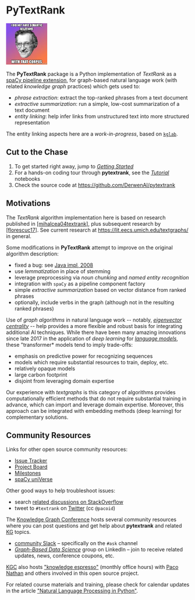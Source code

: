 # PyTextRank

<img src="assets/logo.png" width="113" alt="I did not have semantic relations with that corpus"/>

The **PyTextRank** package is a Python implementation of *TextRank* as a
[spaCy pipeline extension](https://spacy.io/universe/project/spacy-pytextrank),
for graph-based natural language work (with related *knowledge graph*
practices) which gets used to:

  - *phrase extraction*: extract the top-ranked phrases from a text document
  - *extractive summarization*: run a simple, low-cost summarization of a text document
  - *entity linking*: help infer links from unstructured text into more structured representation

The entity linking aspects here are a *work-in-progress*, based on
[`kglab`](https://github.com/DerwenAI/kglab).


## Cut to the Chase

  1. To get started right away, jump to [*Getting Started*](start/)
  1. For a hands-on coding tour through **pytextrank**, see the [*Tutorial*](tutorial/) notebooks
  1. Check the source code at <https://github.com/DerwenAI/pytextrank>


## Motivations

The *TextRank* algorithm implementation here is based on research
published in
[[mihalcea04textrank]](biblio/#mihalcea04textrank),
plus subsequent research by
[[florescuc17]](biblio/#florescuc17).
See current research at <https://lit.eecs.umich.edu/textgraphs/>
in general.

Some modifications in **PyTextRank** attempt to improve on the
original algorithm description:

  - fixed a bug: see [Java impl, 2008](https://github.com/ceteri/textrank)
  - use *lemmatization* in place of stemming
  - leverage preprocessing via *noun chunking* and *named entity recognition*
  - integration with `spaCy` as a pipeline component factory
  - simple *extractive summarization* based on vector distance from ranked phrases
  - optionally, include verbs in the graph (although not in the resulting ranked phrases)

Use of *graph algorithms* in natural language work -- notably,
[*eigenvector centrality*](https://demonstrations.wolfram.com/NetworkCentralityUsingEigenvectors/)
-- help provides a more flexible and robust basis for integrating
additional AI techniques.
While there have been many amazing innovations since late 2017 
in the application of *deep learning* for
[*language models*](http://nlpprogress.com/english/language_modeling.html),
these "transformer* models tend to imply trade-offs:

  * emphasis on predictive power for recognizing sequences
  * models which require substantial resources to train, deploy, etc.
  * relatively opaque models
  * large carbon footprint
  * disjoint from leveraging domain expertise

Our experience with *textgraphs* is this category of algorithms
provides computationally efficient methods that do not require
substantial training in advance, which can import and leverage 
domain expertise.
Moreover, this approach can be integrated with embedding methods
(deep learning) for complementary solutions.


## Community Resources

Links for other open source community resources:

  * [Issue Tracker](https://github.com/DerwenAI/pytextrank/issues)
  * [Project Board](https://github.com/DerwenAI/pytextrank/projects/1)
  * [Milestones](https://github.com/DerwenAI/pytextrank/milestones)
  * [spaCy uniVerse](https://spacy.io/universe/project/spacy-pytextrank)

Other good ways to help troubleshoot issues:

  - search [related discussions on StackOverflow](https://stackoverflow.com/search?q=pytextrank)
  - tweet to `#textrank` on [Twitter](https://twitter.com/search?q=%23textrank) (cc `@pacoid`)

The [Knowledge Graph Conference](glossary/#knowledge-graph-conference)
hosts several community resources where you can post questions and 
get help about **pytextrank** and related
[KG](glossary/#kg)
topics.

  * [community Slack](https://knowledgegraphconf.slack.com/ssb/redirect) – specifically on the `#ask` channel
  * [*Graph-Based Data Science*](https://www.linkedin.com/groups/6725785/) group on LinkedIn – join to receive related updates, news, conference coupons, etc.

[KGC](glossary/#knowledge-graph-conference)
also hosts 
["knowledge espresso"](https://www.notion.so/KG-Community-Events-Calendar-8aacbe22efa94d9b8b39b7288e22c2d3)
(monthly office hours) with [Paco Nathan](ack/#project-lead) 
and others involved in this open source project.

For related course materials and training, please check for calendar
updates in the article
["Natural Language Processing in Python"](https://medium.com/derwen/natural-language-processing-in-python-832b0a99791b).
